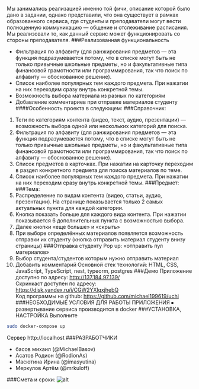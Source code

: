 Мы занимались реализацией именно той фичи, описание которой было дано в задании, однако представили, что она существует в рамках образованного сервиса, где студенты и преподаватели могут вести полноценную коммуникацию — общение и отслеживание расписания. Мы реализовали то, как данный сервис может функционировать со стороны преподавателя.
###Реализованная функциональность
- Фильтрация по алфавиту (для ранжирования предметов — эта функция подразумевается потому, что в списке могут быть не только привычные школьные предметы, но и факультативные типа финансовой грамотности или программирования, так что поиск по алфавиту — обоснованное решение).
- Список наиболее популярных тем каждого предмета. При нажатии на них переходим сразу внутрь конкретной темы.
- Возможность выбора материала из разных по категориям 
- Добавление комментариев при отправке материалов студенту 
####Особенность проекта в следующем:
###Справочник: 
 1. Теги по категориям контента (видео, текст, аудио, презентации) — возможность выбора одной или нескольких категорий для поиска. 
 2. Фильтрация по алфавиту (для ранжирования предметов — эта функция подразумевается потому, что в списке могут быть не только привычные школьные предметы, но и факультативные типа финансовой грамотности или программирования, так что поиск по алфавиту — обоснованное решение).
 3. Список предметов в карточках. При нажатии на карточку переходим в раздел конкретного предмета для поиска материалов по теме. 
 4. Список наиболее популярных тем каждого предмета. При нажатии на них переходим сразу внутрь конкретной темы.
###Предмет: 
###Тема:
 5. Распределение по видам контента (видео, статьи, аудио, презентации). На странице показывается только 2 самых актуальных пункта для каждой категории. 
 6. Кнопка показать больше для каждого вида контента. При нажатии показывается 6 дополнительных пункта с возможностью выбора. 
 7. Далее кнопки «еще больше» и «скрыть» 
 8. При выборе определённых материалов появляется возможность отправки их студенту (кнопка отправить материал студенту внизу страницы)
###Отправка студенту 
Pop up: «отправить пул материалов» 
 9. Выбор студента/студентов которым нужно отправить материал 
 10. Добавить комментарий
Основной стек технологий:
HTML, CSS, JavaScript, TypeScript, nest, typeorm, postgres
###Демо
Приложение доступно по адресу: http://137.184.97.139/ \
Скринкаст доступен по адресу: https://disk.yandex.ru/i/CGW2YXlqxjhebQ \
Код программы на github: https://github.com/michael199619/uchi
###НЕОБХОДИМЫЕ УСЛОВИЯ ДЛЯ РАБОТЫ ПРИЛОЖЕНИЯ
⦁	развертывание сервиса производится в docker
###УСТАНОВКА, НАСТРОЙКА
Выполните
```sh
sudo docker-compose up
```
Сервер http://localhost
###РАЗРАБОТЧИКИ
- басов михаил (@MichaelBasov)
- Асатов Родион (@RodionAs)
- Масютина Ирина (@imasyutina)
- Меркулов Артём (@mrkuloff)

###Смета и сроки:
![alt](https://ibb.co/m4PpLLx)